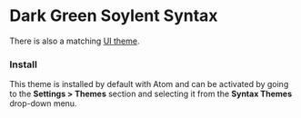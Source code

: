 # Dark Green Soylent Syntax

There is also a matching [UI theme](https://github.com/psander-com/dark-green-soylent-ui).

### Install

This theme is installed by default with Atom and can be activated by going to the __Settings > Themes__ section and selecting it from the __Syntax Themes__ drop-down menu.
